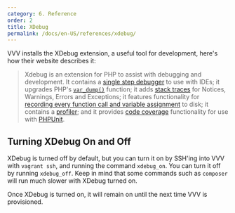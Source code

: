 ```yaml
---
category: 6. Reference
order: 2
title: XDebug
permalink: /docs/en-US/references/xdebug/
---
```


VVV installs the XDebug extension, a useful tool for development, here's how their website describes it:

> Xdebug is an extension for PHP to assist with debugging and development. It contains a [single step debugger](https://xdebug.org/docs/remote) to use with IDEs; it upgrades PHP's [`var_dump()`](https://xdebug.org/docs/display) function; it adds [stack traces](https://xdebug.org/docs/stack_trace) for Notices, Warnings, Errors and Exceptions; it features functionality for [recording every function call and variable assignment](https://xdebug.org/docs/execution_trace) to disk; it contains a [profiler](https://xdebug.org/docs/profiler); and it provides [code coverage](https://xdebug.org/docs/code_coverage) functionality for use with [PHPUnit](https://phpunit.de/).

## Turning XDebug On and Off

XDebug is turned off by default, but you can turn it on by SSH'ing into VVV with `vagrant ssh`, and running the command `xdebug_on`. You can turn it off by running `xdebug_off`. Keep in mind that some commands such as `composer` will run much slower with XDebug turned on.


Once XDebug is turned on, it will remain on until the next time VVV is provisioned.
